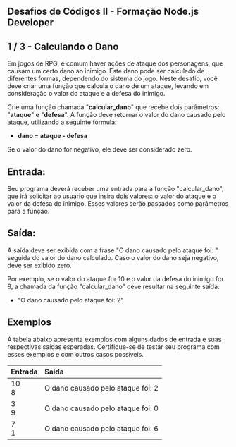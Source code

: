 Desafios de Códigos II - Formação Node.js Developer
---------------------------------------------------
1 / 3 - Calculando o Dano
-------------------------

Em jogos de RPG, é comum haver ações de ataque dos personagens, que causam um certo dano ao inimigo. Este dano pode ser
calculado de diferentes formas, dependendo do sistema do jogo. Neste desafio, você deve criar uma função que calcula o
dano de um ataque, levando em consideração o valor do ataque e a defesa do inimigo.

Crie uma função chamada "**calcular\_dano**" que recebe dois parâmetros: "**ataque**" e "**defesa**". A função deve
retornar o valor do dano causado pelo ataque, utilizando a seguinte fórmula:

* **dano = ataque - defesa**

Se o valor do dano for negativo, ele deve ser considerado zero.

Entrada:
--------

Seu programa deverá receber uma entrada para a função "calcular\_dano", que irá solicitar ao usuário que insira dois
valores: o valor do ataque e o valor da defesa do inimigo. Esses valores serão passados como parâmetros para a função.

Saída:
------

A saída deve ser exibida com a frase "O dano causado pelo ataque foi: " seguida do valor do dano calculado. Caso o valor
do dano seja negativo, deve ser exibido zero.

Por exemplo, se o valor do ataque for 10 e o valor da defesa do inimigo for 8, a chamada da função "calcular\_dano" deve
resultar na seguinte saída:

* "O dano causado pelo ataque foi: 2"

Exemplos
--------

A tabela abaixo apresenta exemplos com alguns dados de entrada e suas respectivas saídas esperadas. Certifique-se de
testar seu programa com esses exemplos e com outros casos possíveis.

| Entrada | Saída                             |
|:--------|:----------------------------------|
| 10<br>8 | O dano causado pelo ataque foi: 2 |
| 3<br>9  | O dano causado pelo ataque foi: 0 |
| 7<br>1  | O dano causado pelo ataque foi: 6 |
